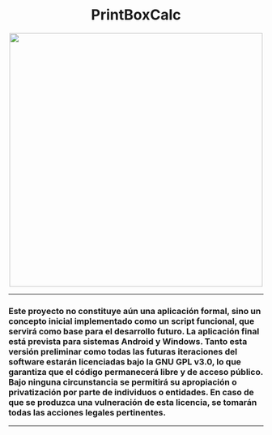 <h1 align="center"> PrintBoxCalc </h1>

<p align="center">
  <img src="https://media.giphy.com/media/v1.Y2lkPWVjZjA1ZTQ3bGRhZjMyZXg0azhmb3RuZG9iaGtheTg2cWRzc29lYWhpNGtic3pueCZlcD12MV9zdGlja2Vyc19zZWFyY2gmY3Q9cw/c0xcPudJy1JDy/giphy.gif" width="500"/>
</p>

---

### Este proyecto no constituye aún una aplicación formal, sino un concepto inicial implementado como un script funcional, que servirá como base para el desarrollo futuro. La aplicación final está prevista para sistemas Android y Windows. Tanto esta versión preliminar como todas las futuras iteraciones del software estarán licenciadas bajo la GNU GPL v3.0, lo que garantiza que el código permanecerá libre y de acceso público. Bajo ninguna circunstancia se permitirá su apropiación o privatización por parte de individuos o entidades. En caso de que se produzca una vulneración de esta licencia, se tomarán todas las acciones legales pertinentes.


---
